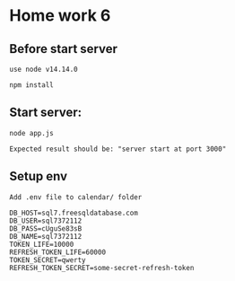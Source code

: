 # Home work 6

## Before start server

    use node v14.14.0

    npm install

## Start server:

    node app.js

    Expected result should be: "server start at port 3000"

## Setup env

    Add .env file to calendar/ folder

    DB_HOST=sql7.freesqldatabase.com
    DB_USER=sql7372112
    DB_PASS=cUguSe83sB
    DB_NAME=sql7372112
    TOKEN_LIFE=10000
    REFRESH_TOKEN_LIFE=60000
    TOKEN_SECRET=qwerty
    REFRESH_TOKEN_SECRET=some-secret-refresh-token
